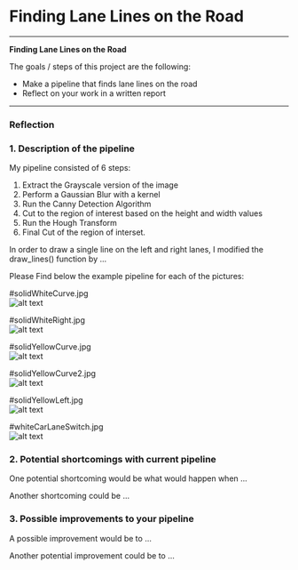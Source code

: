 # **Finding Lane Lines on the Road** 

---

**Finding Lane Lines on the Road**

The goals / steps of this project are the following:
* Make a pipeline that finds lane lines on the road
* Reflect on your work in a written report


[//]: # (Image References)

[solidWhiteCurve]: ./test_images_out/solidWhiteCurve.jpg "Result"
[solidWhiteRight]: ./test_images_out/solidWhiteRight.jpg "Result"
[solidYellowCurve]: ./test_images_out/solidYellowCurve.jpg "Result"
[solidYellowCurve2]: ./test_images_out/solidYellowCurve2.jpg "Result"
[solidYellowLeft]: ./test_images_out/solidYellowLeft.jpg "Result"
[whiteCarLaneSwitch]: ./test_images_out/whiteCarLaneSwitch.jpg "Result"

---

### Reflection

### 1. Description of the pipeline

My pipeline consisted of 6 steps:
1. Extract the Grayscale version of the image
2. Perform a Gaussian Blur with a kernel
3. Run the Canny Detection Algorithm
4. Cut to the region of interest based on the height and width values
5. Run the Hough Transform
6. Final Cut of the region of interset.

In order to draw a single line on the left and right lanes, I modified the draw_lines() function by ...

Please Find below the example pipeline for each of the pictures:

#solidWhiteCurve.jpg  
![alt text][solidWhiteCurve]  

#solidWhiteRight.jpg  
![alt text][solidWhiteRight]  

#solidYellowCurve.jpg  
![alt text][solidYellowCurve]  

#solidYellowCurve2.jpg  
![alt text][solidYellowCurve2]  

#solidYellowLeft.jpg  
![alt text][solidYellowLeft]  

#whiteCarLaneSwitch.jpg  
![alt text][whiteCarLaneSwitch]  


### 2.  Potential shortcomings with current pipeline


One potential shortcoming would be what would happen when ... 

Another shortcoming could be ...


### 3. Possible improvements to your pipeline

A possible improvement would be to ...

Another potential improvement could be to ...
